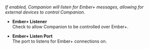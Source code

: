 _If enabled, Companion will listen for Ember+ messages, allowing for external devices to control Companion._

- **Ember+ Listener**  
  Check to allow Companion to be controlled over Ember+.

- **Ember+ Listen Port**  
  The port to listens for Ember+ connections on.

